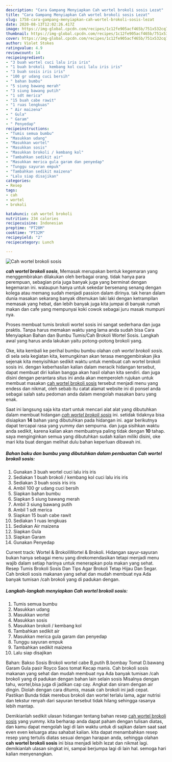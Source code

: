 ```yaml
---
description: "Cara Gampang Menyiapkan Cah wortel brokoli sosis Lezat"
title: "Cara Gampang Menyiapkan Cah wortel brokoli sosis Lezat"
slug: 1758-cara-gampang-menyiapkan-cah-wortel-brokoli-sosis-lezat
date: 2020-08-13T12:02:26.417Z
image: https://img-global.cpcdn.com/recipes/1c12fe905acf465b/751x532cq70/cah-wortel-brokoli-sosis-foto-resep-utama.jpg
thumbnail: https://img-global.cpcdn.com/recipes/1c12fe905acf465b/751x532cq70/cah-wortel-brokoli-sosis-foto-resep-utama.jpg
cover: https://img-global.cpcdn.com/recipes/1c12fe905acf465b/751x532cq70/cah-wortel-brokoli-sosis-foto-resep-utama.jpg
author: Violet Stokes
ratingvalue: 4.9
reviewcount: 14
recipeingredient:
- "3 buah wortel cuci lalu iris iris"
- "1 buah brokoli  kembang kol cuci lalu iris iris"
- "3 buah sosis iris iris"
- "100 gr udang cuci bersih"
- " bahan bumbu"
- "5 siung bawang merah"
- "3 siung bawang putih"
- "1 sdt merica"
- "15 buah cabe rawit"
- "1 ruas lengkuas"
- " Air maizena"
- " Gula"
- " Garam"
- " Penyedap"
recipeinstructions:
- "Tumis semua bumbu"
- "Masukkan udang"
- "Masukkan wortel"
- "Masukkan sosis"
- "Masukkan brokoli / kembang kol"
- "Tambahkan sedikit air"
- "Masukkan merica gula garam dan penyedap"
- "Tunggu sayuran empuk"
- "Tambahkan sedikit maizena"
- "Lalu siap disajikan"
categories:
- Resep
tags:
- cah
- wortel
- brokoli

katakunci: cah wortel brokoli 
nutrition: 234 calories
recipecuisine: Indonesian
preptime: "PT20M"
cooktime: "PT32M"
recipeyield: "2"
recipecategory: Lunch

---
```



![Cah wortel brokoli sosis](https://img-global.cpcdn.com/recipes/1c12fe905acf465b/751x532cq70/cah-wortel-brokoli-sosis-foto-resep-utama.jpg)

<b><i>cah wortel brokoli sosis</i></b>, Memasak merupakan bentuk kegemaran yang menggembirakan dilakukan oleh berbagai orang. tidak hanya para perempuan, sebagian pria juga banyak juga yang berminat dengan kegemaran ini. walaupun hanya untuk sekedar bersenang senang dengan kolega atau memang sudah menjadi passion dalam dirinya. tak heran dalam dunia masakan sekarang banyak ditemukan laki laki dengan ketrampilan memasak yang hebat, dan lebih banyak juga kita jumpai di banyak rumah makan dan cafe yang mempunyai koki cowok sebagai juru masak mumpuni nya.

Proses membuat tumis brokoli wortel sosis ini sangat sederhana dan juga praktis. Tanpa harus memakan waktu yang lama anda sudah bisa Cara Menyiapkan Bahan dan Bumbu Tumis/Cah Brokoli Wortel Sosis. Langkah awal yang harus anda lakukan yaitu potong-potong brokoli yang.

Oke, kita kembali ke perihal bumbu bumbu olahan <i>cah wortel brokoli sosis</i>. di sela sela kegiatan kita, kemungkinan akan terasa menggembirakan jika sejenak kita menyisihkan sedikit waktu untuk membuat cah wortel brokoli sosis ini. dengan keberhasilan kalian dalam meracik hidangan tersebut, dapat membuat diri kalian bangga akan hasil olahan kita sendiri. dan juga disini dengan perantara situs ini anda akan memperoleh rujukan untuk membuat masakan <u>cah wortel brokoli sosis</u> tersebut menjadi menu yang endess dan nikmat, oleh sebab itu catat alamat website ini di ponsel anda sebagai salah satu pedoman anda dalam mengolah masakan baru yang enak.


Saat ini langsung saja kita start untuk mencari alat alat yang dibutuhkan dalam membuat hidangan <u><i>cah wortel brokoli sosis</i></u> ini. setidak tidaknya bisa disiapkan <b>14</b> bahan yang dibutuhkan pada hidangan ini. agar berikutnya dapat tercapai rasa yang yummy dan sempurna. dan juga sisihkan waktu anda sedikit, karena kalian akan membuatnya paling tidak dengan <b>10</b> tahap. saya menginginkan semua yang dibutuhkan sudah kalian miliki disini, oke mari kita buat dengan melihat dulu bahan keperluan dibawah ini.

<!--inarticleads1-->

##### Bahan baku dan bumbu yang dibutuhkan dalam pembuatan Cah wortel brokoli sosis:

1. Gunakan 3 buah wortel cuci lalu iris iris
1. Sediakan 1 buah brokoli / kembang kol cuci lalu iris iris
1. Sediakan 3 buah sosis iris iris
1. Ambil 100 gr udang cuci bersih
1. Siapkan  bahan bumbu
1. Siapkan 5 siung bawang merah
1. Ambil 3 siung bawang putih
1. Ambil 1 sdt merica
1. Siapkan 15 buah cabe rawit
1. Sediakan 1 ruas lengkuas
1. Sediakan  Air maizena
1. Siapkan  Gula
1. Siapkan  Garam
1. Gunakan  Penyedap


Current track: Wortel &amp; BrokoliWortel &amp; Brokoli. Hidangan sayur-sayuran bukan hanya sebagai menu yang direkomendasikan tetapi menjadi menu wajib dalam setiap harinya untuk menerapkan pola makan yang sehat. Resep Tumis Brokoli Sosis Dan Tips Agar Brokoli Tetap Hijau Dan Segar. Cah brokoli sosis makanan yang sehat dan mudah membuat nya Ada banyak tumisan /cah brokoli yang di padukan dengan. 

<!--inarticleads2-->

##### Langkah-langkah menyiapkan Cah wortel brokoli sosis:

1. Tumis semua bumbu
1. Masukkan udang
1. Masukkan wortel
1. Masukkan sosis
1. Masukkan brokoli / kembang kol
1. Tambahkan sedikit air
1. Masukkan merica gula garam dan penyedap
1. Tunggu sayuran empuk
1. Tambahkan sedikit maizena
1. Lalu siap disajikan


Bahan: Bakso Sosis Brokoli wortel cabe B,putih B.bombay Tomat D.bawang Garam Gula pasir Royco Saos tomat Kecap manis. Cah brokoli sosis makanan yang sehat dan mudah membuat nya Ada banyak tumisan /cah brokoli yang di padukan dengan bahan lain selain sosis Misalnya dengan tahu, wortel,bisa juga di jadikan cap cay. Angkat dan siram dengan air dingin. Diolah dengan cara ditumis, masak cah brokoli ini jadi cepat. Pastikan Bunda tidak merebus brokoli dan wortel terlalu lama, agar nutrisi dan tekstur renyah dari sayuran tersebut tidak hilang sehingga rasanya lebih mantap. 

Demikianlah sedikit ulasan hidangan tentang bahan resep <u>cah wortel brokoli sosis</u> yang yummy. kita berharap anda dapat paham dengan tulisan diatas, dan kamu dapat mengolah lagi di lain waktu untuk di sajikan dalam saat saat even even keluarga atau sahabat kalian. kita dapat menambahkan resep resep yang tertulis diatas sesuai dengan harapan anda, sehingga olahan <b>cah wortel brokoli sosis</b> ini bisa menjadi lebih lezat dan nikmat lagi. demikianlah ulasan singkat ini, sampai berjumpa lagi di lain hal. semoga hari kalian menyenangkan.
